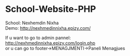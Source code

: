 # School-Website-PHP
  School: Nexhemdin Nixha <br />
  Demo: http://nexhmedinnixha.epizy.com/ <br />

  If u want to go to admin pannel: <br />
  http://nexhmedinnixha.epizy.com/login.php <br />
  or u can go to footer->MENAGJMENTI->Paneli Menagjues
